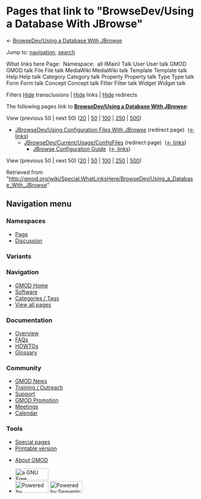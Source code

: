 <div id="mw-page-base" class="noprint">

</div>

<div id="mw-head-base" class="noprint">

</div>

<div id="content" class="mw-body" role="main">

<span id="top"></span>

<div id="mw-js-message" style="display:none;">

</div>



# <span dir="auto">Pages that link to "BrowseDev/Using a Database With JBrowse"</span>

<div id="bodyContent">

<div id="contentSub">

← <a
href="/mediawiki/index.php?title=BrowseDev/Using_a_Database_With_JBrowse&amp;redirect=no"
class="mw-redirect"
title="BrowseDev/Using a Database With JBrowse">BrowseDev/Using a
Database With JBrowse</a>

</div>

<div id="jump-to-nav" class="mw-jump">

Jump to: [navigation](#mw-navigation), [search](#p-search)

</div>

<div id="mw-content-text">

What links here Page:  Namespace:  all (Main) Talk User User talk GMOD
GMOD talk File File talk MediaWiki MediaWiki talk Template Template talk
Help Help talk Category Category talk Property Property talk Type Type
talk Form Form talk Concept Concept talk Filter Filter talk Widget
Widget talk

Filters
[Hide](/mediawiki/index.php?title=Special:WhatLinksHere/BrowseDev/Using_a_Database_With_JBrowse&hidetrans=1 "Special:WhatLinksHere/BrowseDev/Using a Database With JBrowse")
transclusions \|
[Hide](/mediawiki/index.php?title=Special:WhatLinksHere/BrowseDev/Using_a_Database_With_JBrowse&hidelinks=1 "Special:WhatLinksHere/BrowseDev/Using a Database With JBrowse")
links \|
[Hide](/mediawiki/index.php?title=Special:WhatLinksHere/BrowseDev/Using_a_Database_With_JBrowse&hideredirs=1 "Special:WhatLinksHere/BrowseDev/Using a Database With JBrowse")
redirects

The following pages link to
**<a href="/wiki/BrowseDev/Using_a_Database_With_JBrowse"
class="mw-redirect"
title="BrowseDev/Using a Database With JBrowse">BrowseDev/Using a
Database With JBrowse</a>**:

View (previous 50 \| next 50)
([20](/mediawiki/index.php?title=Special:WhatLinksHere/BrowseDev/Using_a_Database_With_JBrowse&limit=20 "Special:WhatLinksHere/BrowseDev/Using a Database With JBrowse")
\|
[50](/mediawiki/index.php?title=Special:WhatLinksHere/BrowseDev/Using_a_Database_With_JBrowse&limit=50 "Special:WhatLinksHere/BrowseDev/Using a Database With JBrowse")
\|
[100](/mediawiki/index.php?title=Special:WhatLinksHere/BrowseDev/Using_a_Database_With_JBrowse&limit=100 "Special:WhatLinksHere/BrowseDev/Using a Database With JBrowse")
\|
[250](/mediawiki/index.php?title=Special:WhatLinksHere/BrowseDev/Using_a_Database_With_JBrowse&limit=250 "Special:WhatLinksHere/BrowseDev/Using a Database With JBrowse")
\|
[500](/mediawiki/index.php?title=Special:WhatLinksHere/BrowseDev/Using_a_Database_With_JBrowse&limit=500 "Special:WhatLinksHere/BrowseDev/Using a Database With JBrowse"))

- [JBrowseDev/Using Configuration Files With
  JBrowse](/mediawiki/index.php?title=JBrowseDev/Using_Configuration_Files_With_JBrowse&redirect=no "JBrowseDev/Using Configuration Files With JBrowse")
  (redirect page) ‎ <span class="mw-whatlinkshere-tools">([←
  links](/mediawiki/index.php?title=Special:WhatLinksHere&target=JBrowseDev%2FUsing+Configuration+Files+With+JBrowse "Special:WhatLinksHere"))</span>
  - [JBrowseDev/Current/Usage/ConfigFiles](/mediawiki/index.php?title=JBrowseDev/Current/Usage/ConfigFiles&redirect=no "JBrowseDev/Current/Usage/ConfigFiles")
    (redirect page) ‎ <span class="mw-whatlinkshere-tools">([←
    links](/mediawiki/index.php?title=Special:WhatLinksHere&target=JBrowseDev%2FCurrent%2FUsage%2FConfigFiles "Special:WhatLinksHere"))</span>
    - [JBrowse Configuration
      Guide](/wiki/JBrowse_Configuration_Guide "JBrowse Configuration Guide")
      ‎ <span class="mw-whatlinkshere-tools">([←
      links](/mediawiki/index.php?title=Special:WhatLinksHere&target=JBrowse+Configuration+Guide "Special:WhatLinksHere"))</span>

View (previous 50 \| next 50)
([20](/mediawiki/index.php?title=Special:WhatLinksHere/BrowseDev/Using_a_Database_With_JBrowse&limit=20 "Special:WhatLinksHere/BrowseDev/Using a Database With JBrowse")
\|
[50](/mediawiki/index.php?title=Special:WhatLinksHere/BrowseDev/Using_a_Database_With_JBrowse&limit=50 "Special:WhatLinksHere/BrowseDev/Using a Database With JBrowse")
\|
[100](/mediawiki/index.php?title=Special:WhatLinksHere/BrowseDev/Using_a_Database_With_JBrowse&limit=100 "Special:WhatLinksHere/BrowseDev/Using a Database With JBrowse")
\|
[250](/mediawiki/index.php?title=Special:WhatLinksHere/BrowseDev/Using_a_Database_With_JBrowse&limit=250 "Special:WhatLinksHere/BrowseDev/Using a Database With JBrowse")
\|
[500](/mediawiki/index.php?title=Special:WhatLinksHere/BrowseDev/Using_a_Database_With_JBrowse&limit=500 "Special:WhatLinksHere/BrowseDev/Using a Database With JBrowse"))

</div>

<div class="printfooter">

Retrieved from
"<http://gmod.org/wiki/Special:WhatLinksHere/BrowseDev/Using_a_Database_With_JBrowse>"

</div>

<div id="catlinks" class="catlinks catlinks-allhidden">

</div>

<div class="visualClear">

</div>

</div>

</div>

<div id="mw-navigation">

## Navigation menu

<div id="mw-head">



<div id="left-navigation">

<div id="p-namespaces" class="vectorTabs" role="navigation"
aria-labelledby="p-namespaces-label">

### Namespaces

- <span id="ca-nstab-main"><a href="/wiki/BrowseDev/Using_a_Database_With_JBrowse" accesskey="c"
  title="View the content page [c]">Page</a></span>
- <span id="ca-talk"><a
  href="/mediawiki/index.php?title=Talk:BrowseDev/Using_a_Database_With_JBrowse&amp;action=edit&amp;redlink=1"
  accesskey="t"
  title="Discussion about the content page [t]">Discussion</a></span>

</div>

<div id="p-variants" class="vectorMenu emptyPortlet" role="navigation"
aria-labelledby="p-variants-label">

### 

### Variants[](#)

<div class="menu">

</div>

</div>

</div>

<div id="right-navigation">





</div>



</div>

</div>

</div>

<div id="mw-panel">

<div id="p-logo" role="banner">

<a href="/wiki/Main_Page"
style="background-image: url(http://gmod.org/images/GMOD-cogs.png);"
title="Visit the main page"></a>

</div>

<div id="p-Navigation" class="portal" role="navigation"
aria-labelledby="p-Navigation-label">

### Navigation

<div class="body">

- <span id="n-GMOD-Home">[GMOD Home](/wiki/Main_Page)</span>
- <span id="n-Software">[Software](/wiki/GMOD_Components)</span>
- <span id="n-Categories-.2F-Tags">[Categories /
  Tags](/wiki/Categories)</span>
- <span id="n-View-all-pages">[View all
  pages](/wiki/Special:AllPages)</span>

</div>

</div>

<div id="p-Documentation" class="portal" role="navigation"
aria-labelledby="p-Documentation-label">

### Documentation

<div class="body">

- <span id="n-Overview">[Overview](/wiki/Overview)</span>
- <span id="n-FAQs">[FAQs](/wiki/Category:FAQ)</span>
- <span id="n-HOWTOs">[HOWTOs](/wiki/Category:HOWTO)</span>
- <span id="n-Glossary">[Glossary](/wiki/Glossary)</span>

</div>

</div>

<div id="p-Community" class="portal" role="navigation"
aria-labelledby="p-Community-label">

### Community

<div class="body">

- <span id="n-GMOD-News">[GMOD News](/wiki/GMOD_News)</span>
- <span id="n-Training-.2F-Outreach">[Training /
  Outreach](/wiki/Training_and_Outreach)</span>
- <span id="n-Support">[Support](/wiki/Support)</span>
- <span id="n-GMOD-Promotion">[GMOD
  Promotion](/wiki/GMOD_Promotion)</span>
- <span id="n-Meetings">[Meetings](/wiki/Meetings)</span>
- <span id="n-Calendar">[Calendar](/wiki/Calendar)</span>

</div>

</div>

<div id="p-tb" class="portal" role="navigation"
aria-labelledby="p-tb-label">

### Tools

<div class="body">

- <span id="t-specialpages"><a href="/wiki/Special:SpecialPages" accesskey="q"
  title="A list of all special pages [q]">Special pages</a></span>
- <span id="t-print"><a
  href="/mediawiki/index.php?title=Special:WhatLinksHere/BrowseDev/Using_a_Database_With_JBrowse&amp;printable=yes"
  rel="alternate" accesskey="p"
  title="Printable version of this page [p]">Printable version</a></span>

</div>

</div>

</div>

</div>

<div id="footer" role="contentinfo">

- <span id="footer-places-about">[About
  GMOD](/wiki/GMOD:About "GMOD:About")</span>

<!-- -->

- <span id="footer-copyrightico">[<img src="http://www.gnu.org/graphics/gfdl-logo-small.png" width="88"
  height="31" alt="a GNU Free Documentation License" />](http://www.gnu.org/licenses/fdl-1.3.html)</span>
- <span id="footer-poweredbyico">[<img src="/mediawiki/skins/common/images/poweredby_mediawiki_88x31.png"
  width="88" height="31" alt="Powered by MediaWiki" />](//www.mediawiki.org/)
  [<img
  src="/mediawiki/extensions/SemanticMediaWiki/includes/../resources/images/smw_button.png"
  width="88" height="31" alt="Powered by Semantic MediaWiki" />](https://www.semantic-mediawiki.org/wiki/Semantic_MediaWiki)</span>

<div style="clear:both">

</div>

</div>
